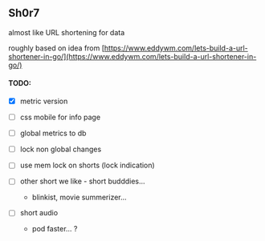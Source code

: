 ## Sh0r7

almost like URL shortening for data 

roughly based on idea from [https://www.eddywm.com/lets-build-a-url-shortener-in-go/](https://www.eddywm.com/lets-build-a-url-shortener-in-go/)

#### TODO:
- [x] metric version
- [ ] css mobile for info page
- [ ] global metrics to db
- [ ] lock non global changes
- [ ] use mem lock on shorts (lock indication)


- [ ] other short we like - short budddies... 
    - blinkist, movie summerizer...
- [ ] short audio
    - pod faster... ?